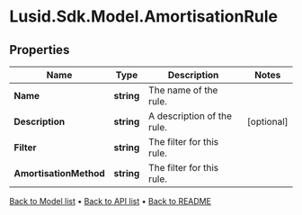 # Lusid.Sdk.Model.AmortisationRule

## Properties

Name | Type | Description | Notes
------------ | ------------- | ------------- | -------------
**Name** | **string** | The name of the rule. | 
**Description** | **string** | A description of the rule. | [optional] 
**Filter** | **string** | The filter for this rule. | 
**AmortisationMethod** | **string** | The filter for this rule. | 

[Back to Model list](../README.md#documentation-for-models) &#8226; [Back to API list](../README.md#documentation-for-api-endpoints) &#8226; [Back to README](../README.md)

